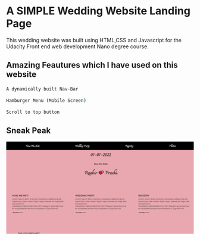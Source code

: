 # A SIMPLE Wedding Website Landing Page

This wedding website was built using HTML,CSS and Javascript for the Udacity Front end web development Nano degree course.

## Amazing Feautures which I have used on this website

```bash
A dynamically built Nav-Bar
```

```bash
Hamburger Menu (Mobile Screen)
```

```bash
Scroll to top button
```

## Sneak Peak

![alt text](wedding-udacity.png)
